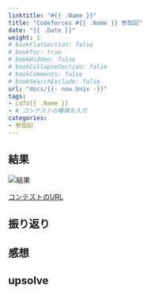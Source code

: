```yaml
---
linktitle: "#{{ .Name }}"
title: "Codeforces #{{ .Name }} 参加記"
date: "{{ .Date }}"
weight: 1
# bookFlatSection: false
# bookToc: true
# bookHidden: false
# bookCollapseSection: false
# bookComments: false
# bookSearchExclude: false
url: "docs/{{- now.Unix -}}"
tags:
- cdfo{{ .Name }}
- # コンテストの種類を入力
categories:
- 参加記
---
```


## 結果

![結果](result.png)

[コンテストのURL]()

## 振り返り

## 感想

## upsolve